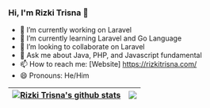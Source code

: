 ### Hi, I'm Rizki Trisna 👋

- 🔭 I’m currently working on Laravel
- 🌱 I’m currently learning Laravel and Go Language
- 👯 I’m looking to collaborate on Laravel 
- 💬 Ask me about Java, PHP, and Javascript fundamental
- 📫 How to reach me: [Website] https://rizkitrisna.com/
- 😄 Pronouns: He/Him

| <a href="https://github.com/RizkiTrisna/github-readme-stats"><img align="center" src="https://github-readme-stats.vercel.app/api?username=RizkiTrisna&show_icons=true&include_all_commits=true&theme=buefy&hide_border=true" alt="Rizki Trisna's github stats" /></a> | <a href="https://github.com/RizkiTrisna/github-readme-stats"><img align="center" src="https://github-readme-stats.vercel.app/api/top-langs/?username=RizkiTrisna&layout=compact&theme=buefy&hide_border=true" /></a> |
| ------------- | ------------- |

